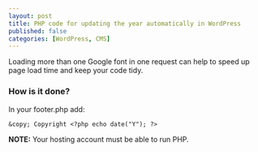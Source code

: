 ```yaml
---
layout: post
title: PHP code for updating the year automatically in WordPress
published: false
categories: [WordPress, CMS]
---
```


Loading more than one Google font in one request can help to speed up page load time and keep your code tidy.

### How is it done?
In your footer.php add:

    &copy; Copyright <?php echo date("Y"); ?>

__NOTE:__ Your hosting account must be able to run PHP.
